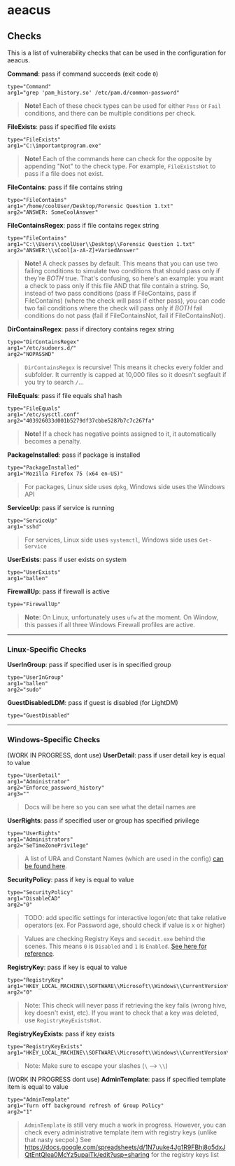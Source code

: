 # aeacus

## Checks

This is a list of vulnerability checks that can be used in the configuration for aeacus.

__Command__: pass if command succeeds (exit code `0`)
```
type="Command"
arg1="grep 'pam_history.so' /etc/pam.d/common-password"
```

> __Note!__ Each of these check types can be used for either `Pass` or `Fail` conditions, and there can be multiple conditions per check.

__FileExists__: pass if specified file exists
```
type="FileExists"
arg1="C:\importantprogram.exe"
```

> __Note!__ Each of the commands here can check for the opposite by appending "Not" to the check type. For example, `FileExistsNot` to pass if a file does not exist.

__FileContains__: pass if file contains string
```
type="FileContains"
arg1="/home/coolUser/Desktop/Forensic Question 1.txt"
arg2="ANSWER: SomeCoolAnswer"
```

__FileContainsRegex__: pass if file contains regex string
```
type="FileContains"
arg1="C:\\Users\\coolUser\\Desktop\\Forensic Question 1.txt"
arg2="ANSWER:\\sCool[a-zA-Z]+VariedAnswer"
```

> __Note!__ A check passes by default. This means that you can use two failing conditions to simulate two conditions that should pass only if they're _BOTH_ true. That's confusing, so here's an example: you want a check to pass only if this file AND that file contain a string. So, instead of two pass conditions (pass if FileContains, pass if FileContains) (where the check will pass if either pass), you can code two fail conditions where the check will pass only if _BOTH_ fail conditions do not pass (fail if FileContainsNot, fail if FileContainsNot).

__DirContainsRegex__: pass if directory contains regex string
```
type="DirContainsRegex"
arg1="/etc/sudoers.d/"
arg2="NOPASSWD"
```
> `DirContainsRegex` is recursive! This means it checks every folder and subfolder. It currently is capped at 10,000 files so it doesn't segfault if you try to search `/`...

__FileEquals__: pass if file equals sha1 hash
```
type="FileEquals"
arg1="/etc/sysctl.conf"
arg2="403926033d001b5279df37cbbe5287b7c7c267fa"
```

> __Note!__ If a check has negative points assigned to it, it automatically becomes a penalty.

__PackageInstalled__: pass if package is installed
```
type="PackageInstalled"
arg1="Mozilla Firefox 75 (x64 en-US)"
```

> For packages, Linux side uses `dpkg`, Windows side uses the Windows API

__ServiceUp__: pass if service is running
```
type="ServiceUp"
arg1="sshd"
```

> For services, Linux side uses `systemctl`, Windows side uses `Get-Service`

__UserExists__: pass if user exists on system
```
type="UserExists"
arg1="ballen"
```


__FirewallUp__: pass if firewall is active
```
type="FirewallUp"
```

> __Note__: On Linux, unfortunately uses `ufw` at the moment. On Window, this passes if all three Windows Firewall profiles are active.

<hr>

### Linux-Specific Checks

__UserInGroup__: pass if specified user is in specified group
```
type="UserInGroup"
arg1="ballen"
arg2="sudo"
```

__GuestDisabledLDM__: pass if guest is disabled (for LightDM)
```
type="GuestDisabled"
```
<hr>

### Windows-Specific Checks

(WORK IN PROGRESS, dont use)
__UserDetail__: pass if user detail key is equal to value
```
type="UserDetail"
arg1="Administrator"
arg2="Enforce_password_history"
arg3=""
```

> Docs will be here so you can see what the detail names are

__UserRights__: pass if specified user or group has specified privilege
```
type="UserRights"
arg1="Administrators"
arg2="SeTimeZonePrivilege"
```

> A list of URA and Constant Names (which are used in the config) [can be found here](https://docs.microsoft.com/en-us/windows/security/threat-protection/security-policy-settings/user-rights-assignment).

__SecurityPolicy__: pass if key is equal to value
```
type="SecurityPolicy"
arg1="DisableCAD"
arg2="0"
```
> TODO: add specific settings for interactive logon/etc that take relative operators (ex. For Password age, should check if value is x or higher)

> Values are checking Registry Keys and `secedit.exe` behind the scenes. This means `0` is `Disabled` and `1` is `Enabled`. [See here for reference](securitypolicy.md).

__RegistryKey__: pass if key is equal to value
```
type="RegistryKey"
arg1="HKEY_LOCAL_MACHINE\\SOFTWARE\\Microsoft\\Windows\\CurrentVersion\\Policies\\System\\DisableCAD"
arg2="0"
```

> Note: This check will never pass if retrieving the key fails (wrong hive, key doesn't exist, etc). If you want to check that a key was deleted, use `RegistryKeyExistsNot`.

__RegistryKeyExists__: pass if key exists
```
type="RegistryKeyExists"
arg1="HKEY_LOCAL_MACHINE\\SOFTWARE\\Microsoft\\Windows\\CurrentVersion\\Policies\\System\\DisableCAD"
```
> Note: Make sure to escape your slashes (`\` --> `\\`)

(WORK IN PROGRESS dont use) __AdminTemplate__: pass if specified template item is equal to value
```
type="AdminTemplate"
arg1="Turn off background refresh of Group Policy"
arg2="1"
```
> `AdminTemplate` is still very much a work in progress. However, you can check every administrative template item with registry keys (unlike that nasty secpol.) See https://docs.google.com/spreadsheets/d/1N7uuke4Jg1R9FBhj8o5dxJQtEntQlea0McYz5upaiTk/edit?usp=sharing for the registry keys list

